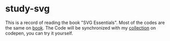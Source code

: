 # study-svg
This is a record of reading the book "SVG Essentials".
Most of the codes are the same on [book](http://oreillymedia.github.io/svg-essentials-examples/).
The Code will be synchronized with my [collection](http://codepen.io/collection/XmrvGx/) on codepen, you can try it yourself.
